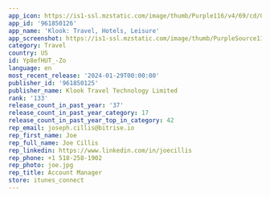 ```yaml
---
app_icon: https://is1-ssl.mzstatic.com/image/thumb/Purple116/v4/69/cd/0f/69cd0f65-db7d-8a2c-61a1-5facb87752a0/AppIcon-1x_U007ephone-0-0-0-85-220-0.png/1024x1024bb.png
app_id: '961850126'
app_name: 'Klook: Travel, Hotels, Leisure'
app_screenshot: https://is1-ssl.mzstatic.com/image/thumb/PurpleSource116/v4/be/90/15/be9015fa-afeb-17d4-543c-439352d81a73/b40c2907-7071-49ce-bcd1-d57d3edb159b_Q12023_Generic_generic_Iphone_x_1.png/1284x2778bb.png
category: Travel
country: US
id: Yp8efHUT_-Zo
language: en
most_recent_release: '2024-01-29T00:00:00'
publisher_id: '961850125'
publisher_name: Klook Travel Technology Limited
rank: '133'
release_count_in_past_year: '37'
release_count_in_past_year_category: 17
release_count_in_past_year_top_in_category: 42
rep_email: joseph.cillis@bitrise.io
rep_first_name: Joe
rep_full_name: Joe Cillis
rep_linkedin: https://www.linkedin.com/in/joecillis
rep_phone: +1 518-258-1902
rep_photo: joe.jpg
rep_title: Account Manager
store: itunes_connect
---
```

